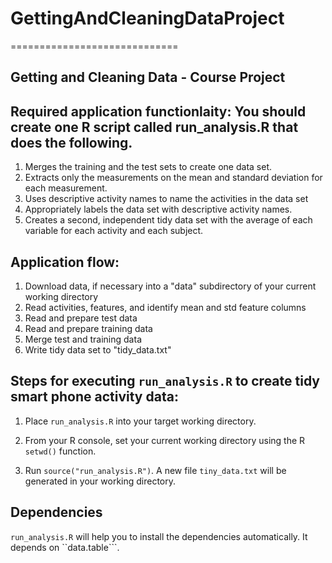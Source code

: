 # GettingAndCleaningDataProject
=============================

## Getting and Cleaning Data - Course Project

## Required application functionlaity: You should create one R script called run_analysis.R that does the following.
1. Merges the training and the test sets to create one data set.
2. Extracts only the measurements on the mean and standard deviation for each measurement.
3. Uses descriptive activity names to name the activities in the data set
4. Appropriately labels the data set with descriptive activity names.
5. Creates a second, independent tidy data set with the average of each variable for each activity and each subject.

## Application flow:
1) Download data, if necessary into a "data" subdirectory of your current working directory
2) Read activities, features, and identify mean and std feature columns
3) Read and prepare test data
4) Read and prepare training data
5) Merge test and training data
6) Write tidy data set to "tidy_data.txt"

## Steps for executing ```run_analysis.R``` to create tidy smart phone activity data:
1. Place ```run_analysis.R``` into your target working directory.
2) From your R console, set your current working directory using the R ```setwd()``` function.
3. Run ```source("run_analysis.R")```. A new file ```tiny_data.txt``` will be generated in your working directory.

## Dependencies

```run_analysis.R```  will help you to install the dependencies automatically. It depends on ``data.table```. 